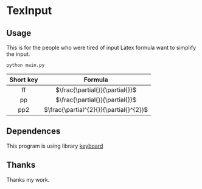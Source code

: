 # TexInput

## Usage

This is for the people who were tired of input Latex formula want to simplify the input.

`python main.py`


| Short key |                 Formula                 |
|:---------:|:---------------------------------------:|
|     ff    |     $\frac{\partial{}}{\partial{}}$     |
|     pp    |     $\frac{\partial{}}{\partial{}}$     |
|    pp2    | $\frac{\partial^{2}{}}{\partial{}^{2}}$ |

## Dependences

This program is using library [keyboard](https://github.com/boppreh/keyboard)


## Thanks

Thanks my work.
